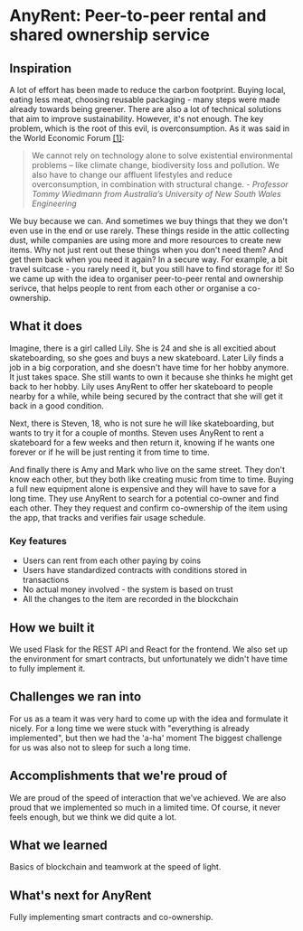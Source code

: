 # AnyRent: Peer-to-peer rental and shared ownership service

## Inspiration
A lot of effort has been made to reduce the carbon footprint. Buying local, eating less meat, choosing reusable packaging - many steps were made already towards being greener. There are also a lot of technical solutions that aim to improve sustainability. However, it's not enough. The key problem, which is the root of this evil, is overconsumption. As it was said in the World Economic Forum [[1]](https://www.weforum.org/agenda/2020/07/affluence-bigger-threat-than-coronavirus-scientists-capitalism/):

> We cannot rely on technology alone to solve existential environmental problems – like climate change, biodiversity loss and pollution. We also have to change our affluent lifestyles and reduce overconsumption, in combination with structural change. *- Professor Tommy Wiedmann from Australia’s University of New South Wales Engineering*

We buy because we can. And sometimes we buy things that they we don't even use in the end or use rarely. These things reside in the attic collecting dust, while companies are using more and more resources to create new items. Why not just rent out these things when you don't need them? And get them back when you need it again? In a secure way. For example, a bit travel suitcase - you rarely need it, but you still have to find storage for it! So we came up with the idea to organiser peer-to-peer rental and ownership serivce, that helps people to rent from each other or organise a co-ownership.


## What it does

Imagine, there is a girl called Lily. She is 24 and she is all excitied about skateboarding, so she goes and buys a new skateboard. Later Lily finds a job in a big corporation, and she doesn't have time for her hobby anymore. It just takes space. She still wants to own it because she thinks he might get back to her hobby. Lily uses AnyRent to offer her skateboard to people nearby for a while, while being secured by the contract that she will get it back in a good condition.

Next, there is Steven, 18, who is not sure he will like skateboarding, but wants to try it for a couple of months. Steven uses AnyRent to rent a skateboard for a few weeks and then return it, knowing if he wants one forever or if he will be just renting it from time to time. 

And finally there is Amy and Mark who live on the same street. They don't know each other, but they both like creating music from time to time. Buying a full new equipment alone is expensive and they will have to save for a long time. They use AnyRent to search for a potential co-owner and find each other. They they request and confirm co-ownership of the item using the app, that tracks and verifies fair usage schedule. 

### Key features 
- Users can rent from each other paying by coins  
- Users have standardized contracts with conditions stored in transactions
- No actual money involved - the system is based on trust 
- All the changes to the item are recorded in the blockchain 


## How we built it
We used Flask for the REST API and React for the frontend. We also set up the environment for smart contracts, but unfortunately we didn't have time to fully implement it.

## Challenges we ran into
For us as a team it was very hard to come up with the idea and formulate it nicely. For a long time we were stuck with "everything is already implemented", but then we had the 'a-ha' moment 
The biggest challenge for us was also not to sleep for such a long time.  

## Accomplishments that we're proud of
We are proud of the speed of interaction that we've achieved. We are also proud that we implemented so much in a limited time. Of course, it never feels enough, but we think we did quite a lot.

## What we learned
Basics of blockchain and teamwork at the speed of light. 

## What's next for AnyRent
Fully implementing smart contracts and co-ownership.
